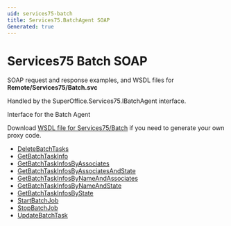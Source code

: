 ```yaml
---
uid: services75-batch
title: Services75.BatchAgent SOAP
Generated: true
---
```


# Services75 Batch SOAP

SOAP request and response examples, and WSDL files for **Remote/Services75/Batch.svc**

Handled by the <see cref="T:SuperOffice.Services75.IBatchAgent">SuperOffice.Services75.IBatchAgent</see> interface.

Interface for the Batch Agent

Download [WSDL file for Services75/Batch](../Services75-Batch.md) if you need to generate your own proxy code.

* [DeleteBatchTasks](DeleteBatchTasks.md)
* [GetBatchTaskInfo](GetBatchTaskInfo.md)
* [GetBatchTaskInfosByAssociates](GetBatchTaskInfosByAssociates.md)
* [GetBatchTaskInfosByAssociatesAndState](GetBatchTaskInfosByAssociatesAndState.md)
* [GetBatchTaskInfosByNameAndAssociates](GetBatchTaskInfosByNameAndAssociates.md)
* [GetBatchTaskInfosByNameAndState](GetBatchTaskInfosByNameAndState.md)
* [GetBatchTaskInfosByState](GetBatchTaskInfosByState.md)
* [StartBatchJob](StartBatchJob.md)
* [StopBatchJob](StopBatchJob.md)
* [UpdateBatchTask](UpdateBatchTask.md)
